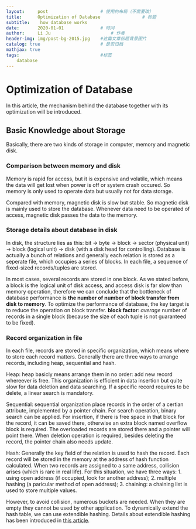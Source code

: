 ```yaml
---
layout:     post   				    # 使用的布局（不需要改）
title:      Optimization of Database				# 标题 
subtitle:    how database works
date:       2020-01-01 				# 时间
author:     Li Ju 						# 作者
header-img: img/post-bg-2015.jpg 	#这篇文章标题背景图片
catalog: true 						# 是否归档
mathjax: true
tags:								#标签
    database
---
```


# Optimization of Database
In this article, the mechanism behind the database together with its optimization will be introduced. 
## Basic Knowledge about Storage
Basically, there are two kinds of storage in computer, memory and magnetic disk. 

### Comparison between memory and disk
Memory is rapid for access, but it is expensive and volatile, which means the data will get lost when power is off or system crash occured. So memory is only used to operate data but usually not for data storage. 

Compared with memory, magnetic disk is slow but stable. So magnetic disk is mainly used to store the database. Whenever data need to be operated of access, magnetic disk passes the data to the memory. 

### Storage details about database in disk
In disk, the structure lies as this: bit -> byte -> block -> sector (physical unit) -> block (logical unit) -> disk (with a disk head for controlling). Database is actually a bunch of relations and generally each relation is stored as a seperate file, which occupies a series of blocks. In each file, a sequence of fixed-sized records/tuples are stored. 

In most cases, several records are stored in one block. As we stated before, a block is the logical unit of disk access, and access disk is far slow than memory operation, therefore we can conclude that the bottleneck of database performance is **the number of number of block transfer from disk to memory**. To optimize the performance of database, the key target is to reduce the operation on block transfer. **block factor**: *average* number of records in a single block (because the size of each tuple is not guaranteed to be fixed). 

### Record organization in file
In each file, records are stored in specific organization, which means where to store each record matters. Generally there are three ways to arrange records, including heap, sequential and hash. 

Heap: heap basicly means arrange them in no order: add new record whereever is free. This organization is efficient in data insertion but quite slow for data deletion and data searching. If a specific record requires to be delete, a linear search is mandatory. 

Sequential: sequential organization place records in the order of a certian attribute, implemented by a pointer chain. For search operation, binary search can be applied. For insertion, if there is free space in that block for the record, it can be saved there, otherwise an extra block named overflow block is required. The overloaded records are stored there and a pointer will point there. When deletion operation is required, besides deleting the record, the pointer chain also needs update. 

Hash: Generally the key field of the relation is used to hash the record. Each record will be stored in the memory at the address of hash function calculated. When two records are assigned to a same address, collision arises (which is rare in real life). For this situation, we have three ways: 1. using open address (if occupied, look for another address); 2. multiple hashing (a paricular method of open address); 3. chaining: a chaining list is used to store multiple values. 

However, to avoid collision, numerous buckets are needed. When they are empty they cannot be used by other application. To dynamically extend the hash table, we can use extendible hashing. Details about extendible hashing has been introduced in [this article](https://li-ju666.github.io/2019/11/24/Extendible-Hashing-2019/). 
